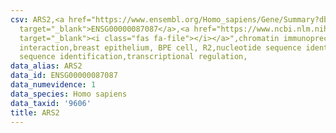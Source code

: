 ```yaml
---
csv: ARS2,<a href="https://www.ensembl.org/Homo_sapiens/Gene/Summary?db=core;g=ENSG00000087087"
  target="_blank">ENSG00000087087</a>,<a href="https://www.ncbi.nlm.nih.gov/pubmed/22863008"
  target="_blank"><i class="fas fa-file"></i></a>",chromatin immunoprecipitation assay,direct
  interaction,breast epithelium, BPE cell, R2,nucleotide sequence identification,nucleotide
  sequence identification,transcriptional regulation,
data_alias: ARS2
data_id: ENSG00000087087
data_numevidence: 1
data_species: Homo sapiens
data_taxid: '9606'
title: ARS2
---
```

